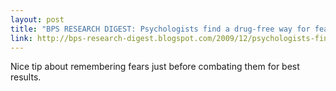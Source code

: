 ```yaml
---
layout: post
title: "BPS RESEARCH DIGEST: Psychologists find a drug-free way for fears to be unlearned"
link: http://bps-research-digest.blogspot.com/2009/12/psychologists-find-drug-free-way-for.html
---
```

Nice tip about remembering fears just before combating them for best results.
